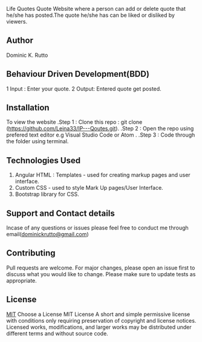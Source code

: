 Life Quotes
Quote Website where a person can add or delete quote that he/she has posted.The quote he/she has can be liked or disliked by viewers.
## Author
Dominic K. Rutto

## Behaviour Driven Development(BDD)
1 Input : Enter your quote.
2 Output: Entered quote get posted.

## Installation
To view the website
.Step 1 : Clone this repo : git clone (https://github.com/Leina33/IP---Qoutes.git).
.Step 2 : Open the repo using prefered text editor e.g Visual Studio Code or Atom .
.Step 3 : Code through the folder using terminal.

## Technologies Used

1. Angular HTML : Templates - used for creating markup pages and user interface.
2. Custom CSS - used to style Mark Up pages/User Interface.
3. Bootstrap library for CSS.



## Support and Contact details
Incase of any questions or issues please feel free to conduct me through email(dominickrutto@gmail.com)

## Contributing
Pull requests are welcome. For major changes, please open an issue first to discuss what you would like to change. Please make sure to update tests as appropriate.


## License
[MIT](https://choosealicense.com/licenses/mit/)
Choose a License
MIT License
A short and simple permissive license with conditions only requiring preservation of copyright and license notices. Licensed works, modifications, and larger works may be distributed under different terms and without source code.